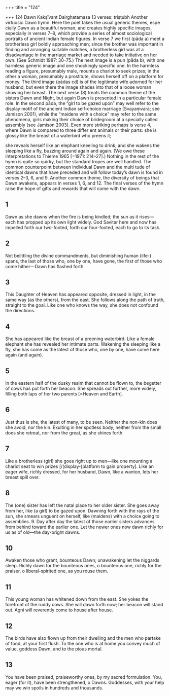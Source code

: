 +++
title = "124"

+++
124
Dawn
Kakṣīvant Dairghatamasa
13 verses: triṣṭubh
Another virtuosic Dawn hymn. Here the poet takes the usual generic themes, espe cially Dawn as a beautiful woman, and creates highly specific images, especially in  verses 7–8, which provide a series of almost sociological portraits of ancient Indian  female figures. In verse 7 we first (pāda a) meet a brotherless girl boldly approaching  men; since the brother was important in finding and arranging suitable matches, a  brotherless girl was at a disadvantage in the marriage market and needed to take  initiative on her own. (See Schmidt 1987: 30–75.) The next image is a pun (pāda b),  with one harmless generic image and one shockingly specific one. In the harmless  reading a figure, presumably male, mounts a chariot to seek prizes; in the other a  woman, presumably a prostitute, shows herself off on a platform for money. The  third image (pādas cd) is of the legitimate wife adorned for her husband, but even  there the image shades into that of a loose woman showing her breast. The next  verse (8) treats the common theme of the sisters Dawn and Night, but again Dawn  is presented in a particular female role. In the second pāda, the “girl to be gazed  upon” may well refer to the display motif of the ancient Indian self-choice marriage  (Svayaṃvara; see Jamison 2001), while the “maidens with a choice” may refer to  the same phenomena, girls making their choice of bridegroom at a specially called  assembly (see Jamison 2003).
Even more striking perhaps is verse 4, where Dawn is compared to three differ ent animals or their parts: she is glossy like the breast of a waterbird who preens it;

she reveals herself like an elephant kneeling to drink; and she wakens the sleeping  like a fly, buzzing around again and again. (We owe these interpretations to Thieme  1965 [=1971: 214–27].)
Nothing in the rest of the hymn is quite so quirky, but the standard tropes are  well handled. The common counterpoint between individual Dawn and the multi tude of identical dawns that have preceded and will follow today’s dawn is found  in verses 2–3, 6, and 9. Another common theme, the diversity of beings that Dawn  awakens, appears in verses 1, 6, and 12. The final verses of the hymn raise the hope  of gifts and rewards that will come with the dawn.
## 1
Dawn as she dawns when the fire is being kindled; the sun as it rises— each has propped up its own light widely.
God Savitar here and now has impelled forth our two-footed, forth our  four-footed, each to go to its task.
## 2
Not belittling the divine commandments, but diminishing human (life-) spans,
the last of those who, one by one, have gone, the first of those who come  hither—Dawn has flashed forth.
## 3
This Daughter of Heaven has appeared opposite, dressed in light, in the  same way (as the others), from the east.
She follows along the path of truth, straight to the goal. Like one who  knows the way, she does not confound the directions.
## 4
She has appeared like the breast of a preening waterbird. Like a female  elephant she has revealed her intimate parts.
Wakening the sleeping like a fly, she has come as the latest of those who,  one by one, have come here again (and again).
## 5
In the eastern half of the dusky realm that cannot be flown to, the  begetter of cows has put forth her beacon.
She spreads out further, more widely, filling both laps of her two parents  [=Heaven and Earth].
## 6
Just thus is she, the latest of many, to be seen. Neither the non-kin does  she avoid, nor the kin.
Exulting in her spotless body, neither from the small does she retreat, nor  from the great, as she shines forth.
## 7
Like a brotherless (girl) she goes right up to men—like one mounting a  chariot seat to win prizes [/(display-)platform to gain property].
Like an eager wife, richly dressed, for her husband, Dawn, like a wanton,  lets her breast spill over.
## 8
The (one) sister has left the natal place to her older sister. She goes away  from her, like (a girl) to be gazed upon.
Dawning forth with the rays of the sun, she smears unguent on herself,  like (maidens) with a choice going to assemblies. 9. Day after day the latest of those earlier sisters advances from behind  toward the earlier one.
Let the newer ones now dawn richly for us as of old—the
day-bright dawns.
## 10
Awaken those who grant, bounteous Dawn; unawakening let the  niggards sleep.
Richly dawn for the bounteous ones, o bounteous one, richly for the  praiser, o liberal-spirited one, as you rouse them.
## 11
This young woman has whitened down from the east. She yokes the  forefront of the ruddy cows.
She will dawn forth now; her beacon will stand out. Agni will reverently  come to house after house.
## 12
The birds have also flown up from their dwelling and the men who  partake of food, at your first flush.
To the one who is at home you convey much of value, goddess Dawn,  and to the pious mortal.
## 13
You have been praised, praiseworthy ones, by my sacred formulation.  You, eager (for it), have been strengthened, o Dawns.
Goddesses, with your help may we win spoils in hundreds and
thousands.